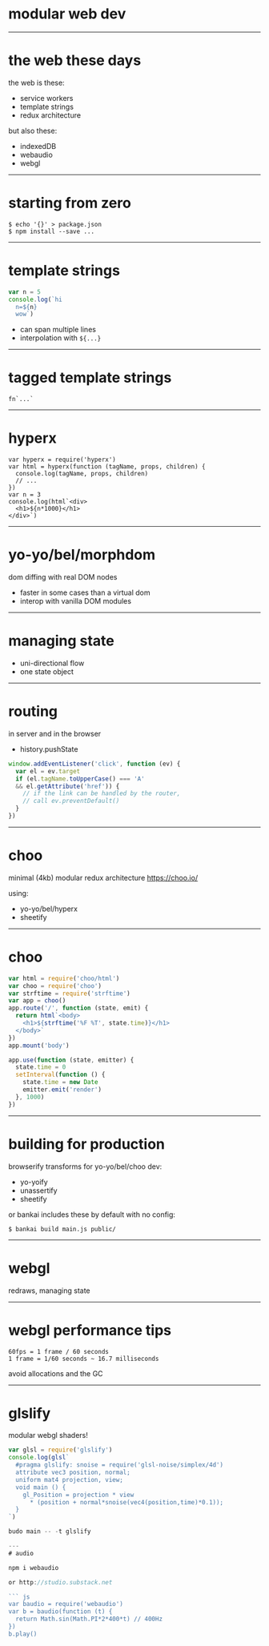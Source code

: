 # modular web dev

---
# the web these days

the web is these:

* service workers
* template strings
* redux architecture

but also these:

* indexedDB
* webaudio
* webgl

---
# starting from zero

```
$ echo '{}' > package.json
$ npm install --save ...
```

---
# template strings

``` js
var n = 5
console.log(`hi
  n=${n}
  wow`)
```

* can span multiple lines
* interpolation with `${...}`

---
# tagged template strings

    fn`...`

---
# hyperx

```
var hyperx = require('hyperx')
var html = hyperx(function (tagName, props, children) {
  console.log(tagName, props, children)
  // ...
})
var n = 3
console.log(html`<div>
  <h1>${n*1000}</h1>
</div>`)
```

---
# yo-yo/bel/morphdom

dom diffing with real DOM nodes

* faster in some cases than a virtual dom
* interop with vanilla DOM modules

---
# managing state

* uni-directional flow
* one state object

---
# routing

in server and in the browser

* history.pushState

``` js
window.addEventListener('click', function (ev) {
  var el = ev.target
  if (el.tagName.toUpperCase() === 'A'
  && el.getAttribute('href')) {
    // if the link can be handled by the router,
    // call ev.preventDefault()
  }
})
```

---
# choo

minimal (4kb) modular redux architecture
https://choo.io/

using:

* yo-yo/bel/hyperx
* sheetify

---
# choo

``` js
var html = require('choo/html')
var choo = require('choo')
var strftime = require('strftime')
var app = choo()
app.route('/', function (state, emit) {
  return html`<body>
    <h1>${strftime('%F %T', state.time)}</h1>
  </body>`
})
app.mount('body')

app.use(function (state, emitter) {
  state.time = 0
  setInterval(function () {
    state.time = new Date
    emitter.emit('render')
  }, 1000)
})
```

---
# building for production

browserify transforms for yo-yo/bel/choo dev:

* yo-yoify
* unassertify
* sheetify

or bankai includes these by default with no config:

```
$ bankai build main.js public/
```

---
# webgl

redraws, managing state

---
# webgl performance tips

```
60fps = 1 frame / 60 seconds
1 frame = 1/60 seconds ~ 16.7 milliseconds
```

avoid allocations and the GC

---
# glslify

modular webgl shaders!

``` js
var glsl = require('glslify')
console.log(glsl`
  #pragma glslify: snoise = require('glsl-noise/simplex/4d')
  attribute vec3 position, normal;
  uniform mat4 projection, view;
  void main () {
    gl_Position = projection * view
      * (position + normal*snoise(vec4(position,time)*0.1));
  }
`)

budo main -- -t glslify

---
# audio

npm i webaudio

or http://studio.substack.net

``` js
var baudio = require('webaudio')
var b = baudio(function (t) {
  return Math.sin(Math.PI*2*400*t) // 400Hz
})
b.play()
```

